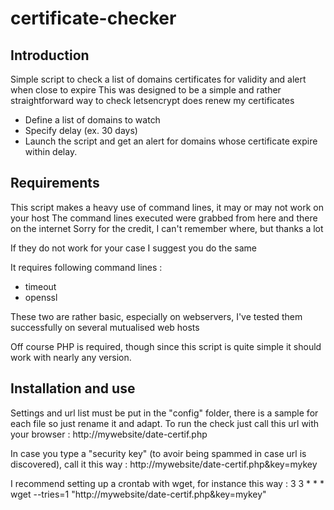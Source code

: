 # certificate-checker
## Introduction ##

Simple script to check a list of domains certificates for validity and alert when close to expire
This was designed to be a simple and rather straightforward way to check letsencrypt does renew my certificates
* Define a list of domains to watch
* Specify delay (ex. 30 days) 
* Launch the script and get an alert for domains whose certificate expire within delay.

## Requirements ##

This script makes a heavy use of command lines, it may or may not work on your host
The command lines executed were grabbed from here and there on the internet
Sorry for the credit, I can't remember where, but thanks a lot

If they do not work for your case I suggest you do the same

It requires following command lines : 
* timeout
* openssl

These two are rather basic, especially on webservers, I've tested them successfully on several mutualised web hosts

Off course PHP is required, though since this script is quite simple it should work with nearly any version.

## Installation and use ##

Settings and url list must be put in the "config" folder, there is a sample for each file so just rename it and adapt.
To run the check just call this url with your browser : 
http://mywebsite/date-certif.php

In case you type a "security key" (to avoir being spammed in case url is discovered), call it this way :
http://mywebsite/date-certif.php&key=mykey

I recommend setting up a crontab with wget, for instance this way :
3 3 * * * wget --tries=1 "http://mywebsite/date-certif.php&key=mykey"
